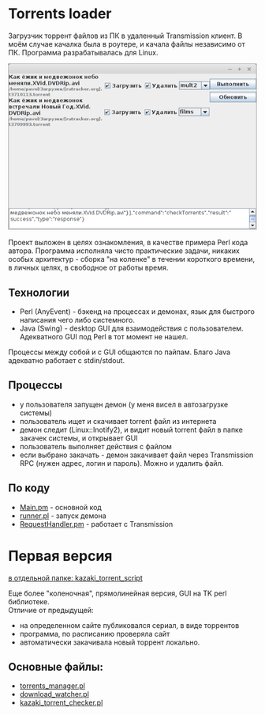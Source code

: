 # Torrents loader
Загрузчик торрент файлов из ПК в удаленный Transmission клиент.
В моём случае качалка была в роутере, и качала файлы независимо от ПК.
Программа разрабатывалась для Linux.

![](screenshot.png)

Проект выложен в целях ознакомления, в качестве примера Perl кода автора.
Программа исполняла чисто практические задачи, никаких особых архитектур - сборка "на коленке" в течении короткого времени, в личных целях, в свободное от работы время.

## Технологии
- Perl (AnyEvent) - бэкенд на процессах и демонах, язык для быстрого написания чего либо системного.
- Java (Swing) - desktop GUI для взаимодействия с пользователем. Адекватного GUI под Perl в тот момент не нашел.

Процессы между собой и с GUI общаются по пайпам. Благо Java адекватно работает с stdin/stdout.

## Процессы
- у пользователя запущен демон (у меня висел в автозагрузке системы)
- пользователь ищет и скачивает torrent файл из интернета
- демон следит (Linux::Inotify2), и видит новый torrent файл в папке закачек системы, и открывает GUI
- пользователь выполняет действия с файлом
- если выбрано закачать - демон закачивает файл через Transmission RPC (нужен адрес, логин и пароль). Можно и удалить файл.

## По коду
- [Main.pm](Main.pm) - основной код
- [runner.pl](runner.pl) - запуск демона
- [RequestHandler.pm](RequestHandler.pm) - работает с Transmission

# Первая версия

[в отдельной папке: kazaki\_torrent\_script](kazaki_torrent_script)

Еще более "коленочная", прямолинейная версия, GUI на TK perl библиотеке.  
Отличие от предыдущей:

- на определенном сайте публиковался сериал, в виде торрентов
- программа, по расписанию проверяла сайт
- автоматически закачивала новый торрент локально.

## Основные файлы:

- [torrents_manager.pl](kazaki_torrent_script/torrents_manager.pl)
- [download_watcher.pl](kazaki_torrent_script/download_watcher.pl)
- [kazaki\_torrent\_checker.pl](kazaki_torrent_script/kazaki_torrent_checker.pl)
